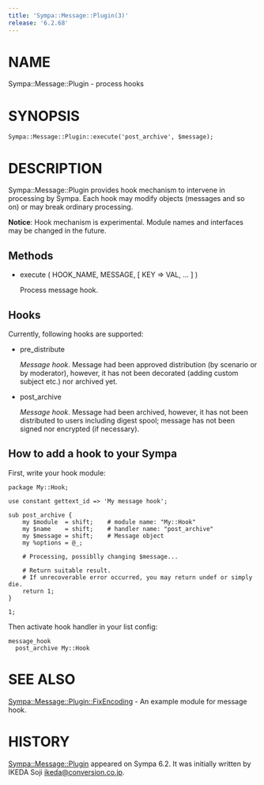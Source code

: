 ```yaml
---
title: 'Sympa::Message::Plugin(3)'
release: '6.2.68'
---
```


# NAME

Sympa::Message::Plugin - process hooks

# SYNOPSIS

    Sympa::Message::Plugin::execute('post_archive', $message);

# DESCRIPTION

Sympa::Message::Plugin provides hook mechanism to intervene in processing by
Sympa.
Each hook may modify objects (messages and so on) or may break ordinary
processing.

**Notice**:
Hook mechanism is experimental.
Module names and interfaces may be changed in the future.

## Methods

- execute ( HOOK\_NAME, MESSAGE, \[ KEY => VAL, ... \] )

    Process message hook.

## Hooks

Currently, following hooks are supported:

- pre\_distribute

    _Message hook_.
    Message had been approved distribution (by scenario or by moderator), however,
    it has not been decorated (adding custom subject etc.) nor archived yet.

- post\_archive

    _Message hook_.
    Message had been archived, however, it has not been distributed to users
    including digest spool; message has not been signed nor encrypted (if
    necessary).

## How to add a hook to your Sympa

First, write your hook module:

    package My::Hook;

    use constant gettext_id => 'My message hook';
    
    sub post_archive {
        my $module  = shift;    # module name: "My::Hook"
        my $name    = shift;    # handler name: "post_archive"
        my $message = shift;    # Message object
        my %options = @_;
    
        # Processing, possiblly changing $message...
    
        # Return suitable result.
        # If unrecoverable error occurred, you may return undef or simply die.
        return 1;
    }
    
    1;

Then activate hook handler in your list config:

    message_hook
      post_archive My::Hook

# SEE ALSO

[Sympa::Message::Plugin::FixEncoding](./Sympa-Message-Plugin-FixEncoding.3.md) - An example module for message hook.

# HISTORY

[Sympa::Message::Plugin](./Sympa-Message-Plugin.3.md) appeared on Sympa 6.2.
It was initially written by IKEDA Soji <ikeda@conversion.co.jp>.
